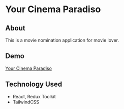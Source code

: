 # Your Cinema Paradiso

## About

This is a movie nomination application for movie lover.

## Demo

[Your Cinema Paradiso](http://)

## Technology Used

- React, Redux Toolkit
- TailwindCSS

